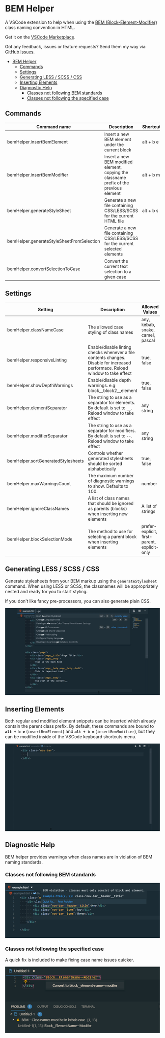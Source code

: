 # BEM Helper

A VSCode extension to help when using the [BEM (Block-Element-Modifier)](http://getbem.com/naming) class naming convention in HTML.

Get it on the [VSCode Marketplace](https://marketplace.visualstudio.com/items?itemName=Box-Of-Hats.bemhelper).

Got any feedback, issues or feature requests? Send them my way via [GitHub Issues](https://github.com/Box-Of-Hats/Bem-VSCode-Extension/issues/new).

- [BEM Helper](#bem-helper)
  - [Commands](#commands)
  - [Settings](#settings)
  - [Generating LESS / SCSS / CSS](#generating-less--scss--css)
  - [Inserting Elements](#inserting-elements)
  - [Diagnostic Help](#diagnostic-help)
    - [Classes not following BEM standards](#classes-not-following-bem-standards)
    - [Classes not following the specified case](#classes-not-following-the-specified-case)

## Commands

| Command name                              | Description                                                                             | Shortcut  |
| ----------------------------------------- | --------------------------------------------------------------------------------------- | --------- |
| bemHelper.insertBemElement                | Insert a new BEM element under the current block                                        | alt + b e |
| bemHelper.insertBemModifier               | Insert a new BEM modified element, copying the classname prefix of the previous element | alt + b m |
| bemHelper.generateStyleSheet              | Generate a new file containing CSS/LESS/SCSS for the current HTML file                  | alt + b s |
| bemHelper.generateStyleSheetFromSelection | Generate a new file containing CSS/LESS/SCSS for the current selected elements          |           |
| bemHelper.convertSelectionToCase          | Convert the current text selection to a given case                                      |           |

## Settings

| Setting                            | Description                                                                                                                    | Allowed Values                               |
| ---------------------------------- | ------------------------------------------------------------------------------------------------------------------------------ | -------------------------------------------- |
| bemHelper.classNameCase            | The allowed case styling of class names                                                                                        | any, kebab, snake, camel, pascal             |
| bemHelper.responsiveLinting        | Enable/disable linting checks whenever a file contents changes. Disable for increased performace. Reload window to take effect | true, false                                  |
| bemHelper.showDepthWarnings        | Enable/disable depth warnings. e.g block\_\_block2\_\_element                                                                  | true, false                                  |
| bemHelper.elementSeparator         | The string to use as a separator for elements. By default is set to `__`. Reload window to take effect                         | any string                                   |
| bemHelper.modifierSeparator        | The string to use as a separator for modifiers. By default is set to `--`. Reload window to take effect                        | any string                                   |
| bemHelper.sortGeneratedStylesheets | Controls whether generated stylesheets should be sorted alphabetically                                                         | true, false                                  |
| bemHelper.maxWarningsCount         | The maximum number of diagnostic warnings to show. Defaults to 100.                                                            | number                                       |
| bemHelper.ignoreClassNames         | A list of class names that should be ignored as parents (blocks) when inserting new elements                                   | A list of strings                            |
| bemHelper.blockSelectionMode       | The method to use for selecting a parent block when inserting elements                                                         | prefer-explicit, first-parent, explicit-only |

## Generating LESS / SCSS / CSS

Generate stylesheets from your BEM markup using the `generateStylesheet` command. When using LESS or SCSS, the classnames will be appropriately nested and ready for you to start styling.

If you don't like fancy pre-processors, you can also generate plain CSS.

![Generating a stylesheet from HTML](images/generate_stylesheet.gif)

## Inserting Elements

Both regular and modified element snippets can be inserted which already contain the parent class prefix. By default, these commands are bound to **`alt + b e`** (`insertBemElement`) and **`alt + b m`** (`insertBemModifier`), but they can be modified inside of the VSCode keyboard shortcuts menu.

![Inserting a BEM child element](images/add_child_element.gif)

## Diagnostic Help

BEM helper provides warnings when class names are in violation of BEM naming standards.

### Classes not following BEM standards

![Class name warnings](images/diagnostics_example.png)

### Classes not following the specified case

A quick fix is included to make fixing case name issues quicker.

![Code quick fix for incorrect class name casing](images/quickfix.png)
